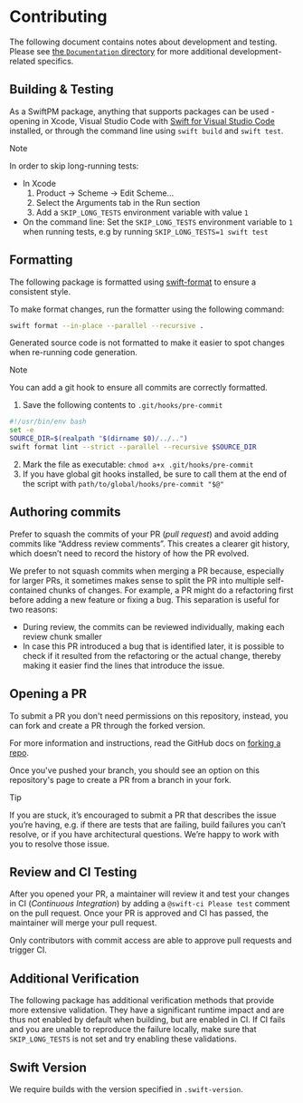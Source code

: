 # Contributing

The following document contains notes about development and testing. Please see 
[the `Documentation` directory](./Documentation) for more additional development-related
specifics.

## Building & Testing

As a SwiftPM package, anything that supports packages can be used - opening in Xcode, Visual Studio Code with [Swift for Visual Studio Code](https://github.com/swift-server/vscode-swift) installed, or through the command line using `swift build` and `swift test`.

> [!NOTE]
> In order to skip long-running tests:
> - In Xcode
>   1. Product -> Scheme -> Edit Scheme…
>   2. Select the Arguments tab in the Run section
>   3. Add a `SKIP_LONG_TESTS` environment variable with value `1`
> - On the command line: Set the `SKIP_LONG_TESTS` environment variable to `1` when running tests, e.g by running `SKIP_LONG_TESTS=1 swift test`

## Formatting

The following package is formatted using [swift-format](http://github.com/swiftlang/swift-format) to ensure a consistent style.

To make format changes, run the formatter using the following command:

```bash
swift format --in-place --parallel --recursive .
```

Generated source code is not formatted to make it easier to spot changes when re-running code generation.

> [!NOTE]
> You can add a git hook to ensure all commits are correctly formatted.
> 1. Save the following contents to `.git/hooks/pre-commit`
> ```bash
> #!/usr/bin/env bash
> set -e
> SOURCE_DIR=$(realpath "$(dirname $0)/../..")
> swift format lint --strict --parallel --recursive $SOURCE_DIR
> ```
> 2. Mark the file as executable: `chmod a+x .git/hooks/pre-commit`
> 3. If you have global git hooks installed, be sure to call them at the end of the script with `path/to/global/hooks/pre-commit "$@"`

## Authoring commits

Prefer to squash the commits of your PR (*pull request*) and avoid adding commits like “Address review comments”. This creates a clearer git history, which doesn’t need to record the history of how the PR evolved.

We prefer to not squash commits when merging a PR because, especially for larger PRs, it sometimes makes sense to split the PR into multiple self-contained chunks of changes. For example, a PR might do a refactoring first before adding a new feature or fixing a bug. This separation is useful for two reasons:
- During review, the commits can be reviewed individually, making each review chunk smaller
- In case this PR introduced a bug that is identified later, it is possible to check if it resulted from the refactoring or the actual change, thereby making it easier find the lines that introduce the issue.

## Opening a PR

To submit a PR you don't need permissions on this repository, instead, you can fork and create a PR through the forked version.

For more information and instructions, read the GitHub docs on [forking a repo](https://docs.github.com/en/pull-requests/collaborating-with-pull-requests/working-with-forks/fork-a-repo).

Once you've pushed your branch, you should see an option on this repository's page to create a PR from a branch in your fork.

> [!TIP]
> If you are stuck, it’s encouraged to submit a PR that describes the issue you’re having, e.g. if there are tests that are failing, build failures you can’t resolve, or if you have architectural questions. We’re happy to work with you to resolve those issue.

## Review and CI Testing

After you opened your PR, a maintainer will review it and test your changes in CI (*Continuous Integration*) by adding a `@swift-ci Please test` comment on the pull request. Once your PR is approved and CI has passed, the maintainer will merge your pull request.

Only contributors with commit access are able to approve pull requests and trigger CI.

## Additional Verification

The following package has additional verification methods that provide more extensive validation. They have a significant runtime impact and are thus not enabled by default when building, but are enabled in CI. If CI fails and you are unable to reproduce the failure locally, make sure that `SKIP_LONG_TESTS` is not set and try enabling these validations.

## Swift Version

We require builds with the version specified in `.swift-version`.
